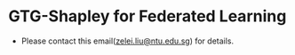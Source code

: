 # GTG-Shapley for Federated Learning

- Please contact this email(zelei.liu@ntu.edu.sg) for details.
